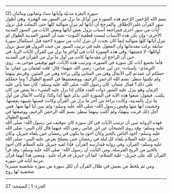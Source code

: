 ------------------------------------------------------------------------

(2) سورة البقرة مدنيّة وآياتها ستّ وثمانون ومائتان  
بسم الله الرّحمن الرّحيم هذه السورة من أوائل ما نزل من السور بعد الهجرة.
وهي أطول سور القرآن على الإطلاق. والمرجح أن آياتها لم تنزل متوالية كلها
حتى اكتملت قبل نزول آيات من سور أخرى فمراجعة أسباب نزول بعض آياتها وبعض
الآيات من السور المدنية الأخرى- وإن تكن هذه الأسباب ليست قطعية الثبوت-
تفيد أن السور المدنية الطوال لم تنزل آياتها كلها متوالية إنما كان يحدث
أن تنزل آيات من سورة لاحقة قبل استكمال سورة سابقة نزلت مقدماتها وأن
المعول عليه في ترتيب السور من حيث النزول هو سبق نزول أوائلها- لا جميعها-
وفي هذه السورة آيات في أواخر ما نزل من القرآن كآيات الربا، في حين أن
الراجح أن مقدماتها كانت من أول ما نزل من القرآن في المدينة.  
فأما تجميع آيات كل سورة في السورة، وترتيب هذه الآيات، فهو توقيفي موحى
به.. روى الترمذي- بإسناده- عن ابن عباس- رضي الله عنهما- قال: قلت لعثمان
بن عفان: ما حملكم أن عمدتم إلى الأنفال وهي من المثاني وإلى براءة وهي من
المئين، وقرنتم بينهما ولم تكتبوا سطر: بسم الله الرحمن الرحيم، ووضعتموها
في السبع الطوال؟ وما حملكم على ذلك؟ فقال عثمان: كان رسول الله- صلى الله
عليه وسلم- كان مما يأتي عليه الزمان وهو ينزل عليه السور ذوات العدد فكان
إذا نزل عليه الشيء دعا بعض من كان يكتب، فيقول: ضعوا هذه الآية في السورة
التي يذكر فيها كذا وكذا. وكانت الأنفال من أول ما نزل بالمدينة، وكانت
براءة من آخر ما نزل من القرآن وكانت قصتها شبيهة بقصتها، وخشيت أنها منها
وقبض رسول الله- صلى الله عليه وسلم- ولم يبين لنا أنها منها. فمن أجل ذلك
قرنت بينهما، ولم أكتب بينهما سطر: بسم الله الرحمن الرحيم، ووضعتها في
السبع الطوال.  
فهذه الرواية تبين أن ترتيب الآيات في كل سورة كان بتوقيف من رسول الله-
صلى الله عليه وسلم- وقد روى الشيخان عن ابن عباس رضي الله عنهما قال كان
النبي- صلى الله عليه وسلم- أجود الناس بالخير وكان أجود ما يكون في رمضان
حين يلقاه جبريل. وكان جبريل عليه السلام يلقاه كل ليلة في رمضان حتى ينسلخ
يعرض عليه النبي- صلى الله عليه وسلم- القرآن، وفي رواية فيدارسه القرآن،
فإذا لقيه جبريل عليه السلام كان أجود بالخير من الريح المرسلة. ومن الثابت
أن رسول الله- صلى الله عليه وسلم- وقد قرأ القرآن كله على جبريل- عليه
السلام- كما أن جبريل قد قرأه عليه.. ومعنى هذا أنهما قرآن مرتبة آياته في
سوره.  
ومن ثم يلحظ من يعيش في ظلال القرآن أن لكل سورة من سوره شخصية مميزة!
شخصية لها روح

------------------------------------------------------------------------

الجزء: 1 ¦ الصفحة: 27
